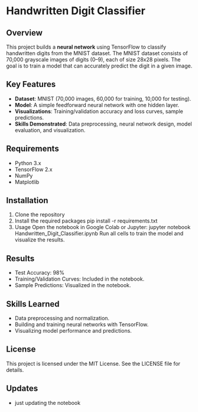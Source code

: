 # Handwritten Digit Classifier

## Overview
This project builds a **neural network** using TensorFlow to classify handwritten digits from the MNIST dataset. The MNIST dataset consists of 70,000 grayscale images of digits (0–9), each of size 28x28 pixels. The goal is to train a model that can accurately predict the digit in a given image.

## Key Features
- **Dataset**: MNIST (70,000 images, 60,000 for training, 10,000 for testing).
- **Model**: A simple feedforward neural network with one hidden layer.
- **Visualizations**: Training/validation accuracy and loss curves, sample predictions.
- **Skills Demonstrated**: Data preprocessing, neural network design, model evaluation, and visualization.

## Requirements
- Python 3.x 
- TensorFlow 2.x
- NumPy
- Matplotlib

## Installation
1. Clone the repository
2. Install the required packages
pip install -r requirements.txt
3. Usage
Open the notebook in Google Colab or Jupyter:
jupyter notebook Handwritten_Digit_Classifier.ipynb
Run all cells to train the model and visualize the results.

## Results
- Test Accuracy: 98%
- Training/Validation Curves: Included in the notebook.
- Sample Predictions: Visualized in the notebook.

## Skills Learned
- Data preprocessing and normalization.
- Building and training neural networks with TensorFlow.
- Visualizing model performance and predictions.

## License
This project is licensed under the MIT License. See the LICENSE file for details.

## Updates 
- just updating the notebook